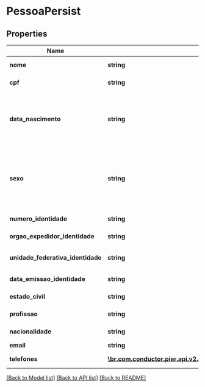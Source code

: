 # PessoaPersist

## Properties
Name | Type | Description | Notes
------------ | ------------- | ------------- | -------------
**nome** | **string** | Apresenta o Nome do Socio | 
**cpf** | **string** | N\u00FAmero do CPF, quando PF. | [optional] 
**data_nascimento** | **string** | Data de Nascimento da Pessoa, quando PF, ou a Data de Abertura da Empresa, quando PJ. Essa data deve ser informada no formato aaaa-MM-dd. | [optional] 
**sexo** | **string** | C\u00F3digo de identifica\u00E7\u00E3o do sexo da Pessoa, quando PF, sendo: (\&quot;M\&quot;: Masculino), (\&quot;F\&quot;: Feminino). | [optional] 
**numero_identidade** | **string** | N\u00FAmero da Identidade. | [optional] 
**orgao_expedidor_identidade** | **string** | Org\u00E3o expedidor da Identidade. | [optional] 
**unidade_federativa_identidade** | **string** | Sigla da Unidade Federativa de onde foi expedido a Identidade | [optional] 
**data_emissao_identidade** | **string** | Data emiss\u00E3o da Identidade | [optional] 
**estado_civil** | **string** | Estado civil do s\u00F3cio | [optional] 
**profissao** | **string** | Profiss\u00E3o do s\u00F3cio | [optional] 
**nacionalidade** | **string** | Nacionalidade do s\u00F3cio | [optional] 
**email** | **string** | Email do s\u00F3cio | [optional] 
**telefones** | [**\br.com.conductor.pier.api.v2.model\TelefonePessoaAprovadaPersist[]**](TelefonePessoaAprovadaPersist.md) | Informa os telefones do s\u00F3cio | [optional] 

[[Back to Model list]](../README.md#documentation-for-models) [[Back to API list]](../README.md#documentation-for-api-endpoints) [[Back to README]](../README.md)


